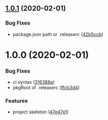 ## [1.0.1](https://github.com/favoyang/semantic-release-upm-example/compare/v1.0.0...v1.0.1) (2020-02-01)


### Bug Fixes

* package.json path or .releaserc ([42b5ccb](https://github.com/favoyang/semantic-release-upm-example/commit/42b5ccb9cbecb47759c34c3536662e9fbde68c44))

# 1.0.0 (2020-02-01)


### Bug Fixes

* ci syntax ([316388a](https://github.com/favoyang/semantic-release-upm-example/commit/316388a66c38624d1138853406a4423896a8a436))
* pkgRoot of .releaserc ([ffcb3d4](https://github.com/favoyang/semantic-release-upm-example/commit/ffcb3d43245fd1cd5026d8768451f05f3291e3ed))


### Features

* project skeleton ([47e47e1](https://github.com/favoyang/semantic-release-upm-example/commit/47e47e193af5e44285a25076e33432ef856cc315))
